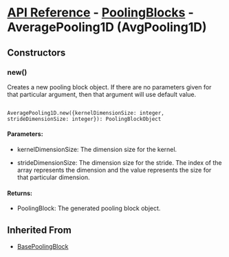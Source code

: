 # [API Reference](../../API.md) - [PoolingBlocks](../PoolingBlocks.md) - AveragePooling1D (AvgPooling1D)

## Constructors

### new()

Creates a new pooling block object. If there are no parameters given for that particular argument, then that argument will use default value.

```

AveragePooling1D.new({kernelDimensionSize: integer, strideDimensionSize: integer}): PoolingBlockObject

```

#### Parameters:

* kernelDimensionSize: The dimension size for the kernel.

* strideDimensionSize: The dimension size for the stride. The index of the array represents the dimension and the value represents the size for that particular dimension. 

#### Returns:

* PoolingBlock: The generated pooling block object.

## Inherited From

* [BasePoolingBlock](BasePoolingBlock.md)
